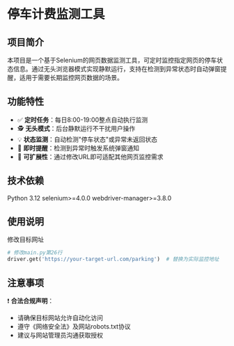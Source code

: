 # 停车计费监测工具

## 项目简介
本项目是一个基于Selenium的网页数据监测工具，可定时监控指定网页的停车状态信息。通过无头浏览器模式实现静默运行，支持在检测到异常状态时自动弹窗提醒，适用于需要长期监控网页数据的场景。

## 功能特性
- ✅ **定时任务**：每日8:00-19:00整点自动执行监测
- 🕵️ **无头模式**：后台静默运行不干扰用户操作
- 💡 **状态监测**：自动检测"停车状态"或异常未返回状态
- 🚨 **即时提醒**：检测到异常时触发系统弹窗通知
- 🔄 **可扩展性**：通过修改URL即可适配其他网页监控需求

## 技术依赖
Python 3.12
selenium>=4.0.0
webdriver-manager>=3.8.0

## 使用说明

修改目标网址
```python
# 修改main.py第26行
driver.get('https://your-target-url.com/parking')  # 替换为实际监控地址
```

## 注意事项

❗ **合法合规声明**：

- 请确保目标网站允许自动化访问
- 遵守《网络安全法》及网站robots.txt协议
- 建议与网站管理员沟通获取授权